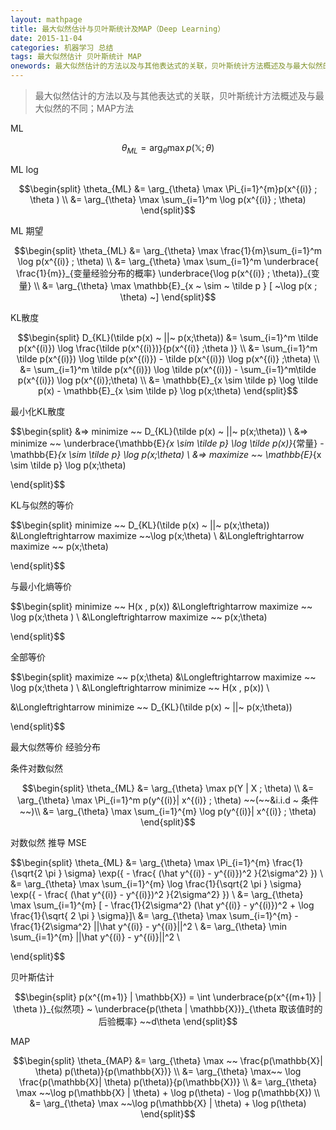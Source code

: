 ```yaml
---
layout: mathpage
title: 最大似然估计与贝叶斯统计及MAP（Deep Learning）
date: 2015-11-04
categories: 机器学习 总结
tags: 最大似然估计 贝叶斯统计 MAP
onewords: 最大似然估计的方法以及与其他表达式的关联，贝叶斯统计方法概述及与最大似然的不同；MAP方法
---
```

> 最大似然估计的方法以及与其他表达式的关联，贝叶斯统计方法概述及与最大似然的不同；MAP方法


ML

$$
\theta_{ML} = \arg_{\theta} \max p(\mathbb{X} ; \theta )
$$


ML log

$$\begin{split}
\theta_{ML} &= \arg_{\theta} \max \Pi_{i=1}^{m}p(x^{(i)} ; \theta ) \\
&= \arg_{\theta} \max \sum_{i=1}^m \log p(x^{(i)} ; \theta)
\end{split}$$

ML 期望

$$\begin{split}
\theta_{ML} &= \arg_{\theta} \max \frac{1}{m}\sum_{i=1}^m \log p(x^{(i)} ; \theta) \\
&= \arg_{\theta} \max \sum_{i=1}^m  \underbrace{ \frac{1}{m}}_{变量经验分布的概率} \underbrace{\log p(x^{(i)} ; \theta)}_{变量} \\
&= \arg_{\theta} \max \mathbb{E}_{x ~ \sim ~ \tilde p } [ ~\log p(x ; \theta) ~]
\end{split}$$

KL散度

$$\begin{split}
D_{KL}(\tilde p(x) ~ ||~ p(x;\theta)) &= \sum_{i=1}^m  \tilde p(x^{(i)}) \log \frac{\tilde p(x^{(i)})}{p(x^{(i)} ;\theta )} \\
&= \sum_{i=1}^m  \tilde p(x^{(i)}) \log \tilde p(x^{(i)})  - \tilde p(x^{(i)}) \log p(x^{(i)} ;\theta) \\
&=  \sum_{i=1}^m  \tilde p(x^{(i)}) \log \tilde p(x^{(i)})  -  \sum_{i=1}^m\tilde p(x^{(i)}) \log p(x^{(i)};\theta) \\
&= \mathbb{E}_{x \sim \tilde p} \log \tilde p(x) -  \mathbb{E}_{x \sim \tilde p} \log p(x;\theta)
\end{split}$$

最小化KL散度

$$\begin{split}
&=> minimize ~~ D_{KL}(\tilde p(x) ~ ||~ p(x;\theta)) \\
&=> minimize ~~ \underbrace{\mathbb{E}_{x \sim \tilde p} \log \tilde p(x)}_{常量} -  \mathbb{E}_{x \sim \tilde p} \log p(x;\theta) \\
&=> maximize ~~ \mathbb{E}_{x \sim \tilde p} \log p(x;\theta)

\end{split}$$

KL与似然的等价

$$\begin{split}
 minimize ~~ D_{KL}(\tilde p(x) ~ ||~ p(x;\theta)) &\Longleftrightarrow maximize ~~\log p(x;\theta) \\
&\Longleftrightarrow maximize ~~ p(x;\theta)

\end{split}$$

与最小化熵等价

$$\begin{split}
minimize ~~ H(x , p(x))   &\Longleftrightarrow  maximize ~~ \log p(x;\theta ) \\
&\Longleftrightarrow maximize ~~ p(x;\theta)

\end{split}$$


全部等价

$$\begin{split}
maximize ~~ p(x;\theta)  &\Longleftrightarrow  maximize ~~ \log p(x;\theta )  \\
  &\Longleftrightarrow minimize ~~ H(x , p(x)) \\

&\Longleftrightarrow minimize ~~ D_{KL}(\tilde p(x) ~ ||~ p(x;\theta))

\end{split}$$


最大似然等价 经验分布



条件对数似然

$$\begin{split}
\theta_{ML} &= \arg_{\theta} \max p(Y | X ; \theta) \\
&= \arg_{\theta} \max \Pi_{i=1}^m p(y^{(i)}| x^{(i)} ; \theta)   ~~(~~&i.i.d ~ 条件~~)\\
&= \arg_{\theta} \max  \sum_{i=1}^{m} \log p(y^{(i)}| x^{(i)} ; \theta)
\end{split}$$

对数似然 推导 MSE

$$\begin{split}
\theta_{ML} &= \arg_{\theta} \max \Pi_{i=1}^{m} \frac{1}{\sqrt{2 \pi } \sigma} \exp({ - \frac{ (\hat y^{(i)} - y^{(i)})^2 }{2\sigma^2} }) \\
&= \arg_{\theta} \max \sum_{i=1}^{m} \log \frac{1}{\sqrt{2 \pi } \sigma} \exp({ - \frac{ (\hat y^{(i)} - y^{(i)})^2 }{2\sigma^2} }) \\
&= \arg_{\theta} \max \sum_{i=1}^{m} [ - \frac{1}{2\sigma^2} (\hat y^{(i)} - y^{(i)})^2 + \log \frac{1}{\sqrt{ 2 \pi } \sigma}]\\
&= \arg_{\theta} \max \sum_{i=1}^{m}  - \frac{1}{2\sigma^2}  ||\hat y^{(i)} - y^{(i)}||^2 \\
&=  \arg_{\theta} \min \sum_{i=1}^{m} ||\hat y^{(i)} - y^{(i)}||^2 \\

\end{split}$$


贝叶斯估计

$$\begin{split}
p(x^{(m+1)} | \mathbb{X}) = \int \underbrace{p(x^{(m+1)} | \theta )}_{似然项}  ~ \underbrace{p(\theta | \mathbb{X})}_{\theta 取该值时的后验概率} ~~d\theta 
\end{split}$$


MAP

$$\begin{split}
\theta_{MAP} &= \arg_{\theta} \max ~~ \frac{p(\mathbb{X}| \theta) p(\theta)}{p(\mathbb{X})} \\
&=  \arg_{\theta} \max~~ \log  \frac{p(\mathbb{X}| \theta) p(\theta)}{p(\mathbb{X})} \\
&= \arg_{\theta} \max ~~\log p(\mathbb{X} | \theta) + \log p(\theta) - \log p(\mathbb{X})   \\
&= \arg_{\theta} \max ~~\log p(\mathbb{X} | \theta) + \log p(\theta)
\end{split}$$



